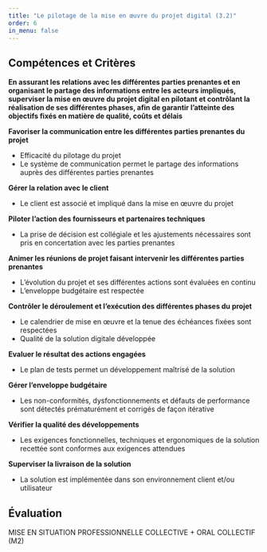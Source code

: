 ```yaml
---
title: "Le pilotage de la mise en œuvre du projet digital (3.2)"
order: 6
in_menu: false
---
```

## Compétences et Critères

**En assurant les relations avec les différentes parties prenantes et en organisant le partage des informations entre les acteurs impliqués, superviser la mise en œuvre du projet digital en pilotant et contrôlant la réalisation de ses différentes phases, afin de garantir l’atteinte des objectifs fixés en matière de qualité, coûts et délais**

**Favoriser la communication entre les différentes parties prenantes du projet**
- Efficacité du pilotage du projet 
- Le système de communication permet le partage des informations auprès des différentes parties prenantes

**Gérer la relation avec le client**
- Le client est associé et impliqué dans la mise en œuvre du projet

**Piloter l’action des fournisseurs et partenaires techniques**
- La prise de décision est collégiale et les ajustements nécessaires sont pris en concertation avec les parties prenantes

**Animer les réunions de projet faisant intervenir les différentes parties prenantes**
- L’évolution du projet et ses différentes actions sont évaluées en continu
- L’enveloppe budgétaire est respectée

**Contrôler le déroulement et l’exécution des différentes phases du projet**
- Le calendrier de mise en œuvre et la tenue des échéances fixées sont respectées
- Qualité de la solution digitale développée 


**Evaluer le résultat des actions engagées**
- Le plan de tests permet un développement maîtrisé de la solution


**Gérer l’enveloppe budgétaire**
- Les non-conformités, dysfonctionnements et défauts de performance sont détectés prématurément et corrigés de façon itérative

**Vérifier la qualité des développements**
- Les exigences fonctionnelles, techniques et ergonomiques de la solution recettée sont conformes aux exigences attendues

**Superviser la livraison de la solution**
- La solution est implémentée dans son environnement client et/ou utilisateur


## Évaluation

MISE EN SITUATION PROFESSIONNELLE COLLECTIVE + ORAL COLLECTIF (M2) 